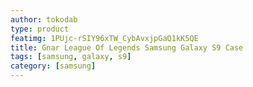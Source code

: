 ```yaml
---
author: tokodab
type: product
featimg: 1PUjc-rSIY96xTW_CybAvxjpGaQ1kK5QE
title: Gnar League Of Legends Samsung Galaxy S9 Case
tags: [samsung, galaxy, s9]
category: [samsung]
---
```

